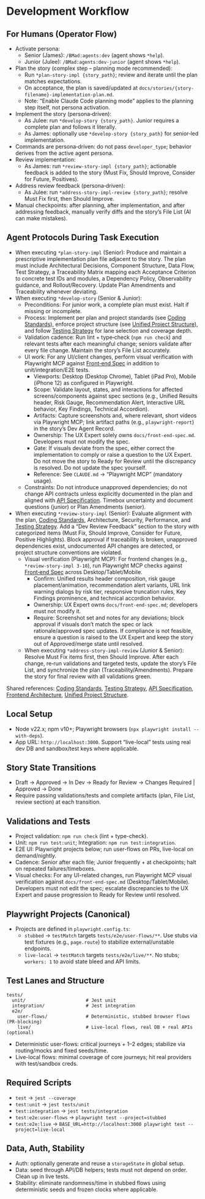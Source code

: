 # Development Workflow

## For Humans (Operator Flow)
- Activate persona:
  - Senior (James): `/BMad:agents:dev` (agent shows `*help`).
  - Junior (Julee): `/BMad:agents:dev-junior` (agent shows `*help`).
- Plan the story (complex step – planning mode recommended):
  - Run `*plan-story-impl {story_path}`; review and iterate until the plan matches expectations.
  - On acceptance, the plan is saved/updated at `docs/stories/{story-filename}-implementation-plan.md`.
  - Note: “Enable Claude Code planning mode” applies to the planning step itself, not persona activation.
- Implement the story (persona‑driven):
  - As Julee: run `*develop-story {story_path}`. Junior requires a complete plan and follows it literally.
  - As James: optionally use `*develop-story {story_path}` for senior‑led implementation.
- Commands are persona‑driven: do not pass `developer_type`; behavior derives from the active agent persona.
- Review implementation:
  - As James: run `*review-story-impl {story_path}`; actionable feedback is added to the story (Must Fix, Should Improve, Consider for Future, Positives).
- Address review feedback (persona‑driven):
  - As Julee: run `*address-story-impl-review {story_path}`; resolve Must Fix first, then Should Improve.
- Manual checkpoints: after planning, after implementation, and after addressing feedback, manually verify diffs and the story’s File List (AI can make mistakes).

## Agent Protocols During Task Execution
- When executing `*plan-story-impl` (Senior): Produce and maintain a prescriptive implementation plan file adjacent to the story. The plan must include Architectural Decisions, Component Structure, Data Flow, Test Strategy, a Traceability Matrix mapping each Acceptance Criterion to concrete test IDs and modules, a Dependency Policy, Observability guidance, and Rollout/Recovery. Update Plan Amendments and Traceability whenever deviating.
- When executing `*develop-story` (Senior & Junior):
  - Preconditions: For junior work, a complete plan must exist. Halt if missing or incomplete.
  - Process: Implement per plan and project standards (see [Coding Standards](#coding-standards)), enforce project structure (see [Unified Project Structure](#unified-project-structure)), and follow [Testing Strategy](#testing-strategy) for lane selection and coverage depth.
  - Validation cadence: Run lint + type‑check (`npm run check`) and relevant tests after each meaningful change; seniors validate after every file change. Maintain the story’s File List accurately.
  - UI work: For any UI/client changes, perform visual verification with Playwright MCP against [Front‑end Spec](./front-end-spec.md) in addition to unit/integration/E2E tests.
    - Viewports: Desktop (Desktop Chrome), Tablet (iPad Pro), Mobile (iPhone 12) as configured in Playwright.
    - Scope: Validate layout, states, and interactions for affected screens/components against spec sections (e.g., Unified Results header, Risk Gauge, Recommendation Alert, Interactive URL behavior, Key Findings, Technical Accordion).
    - Artifacts: Capture screenshots and, where relevant, short videos via Playwright MCP; link artifact paths (e.g., `playwright-report`) in the story’s Dev Agent Record.
    - Ownership: The UX Expert solely owns `docs/front-end-spec.md`. Developers must not modify the spec.
    - Gate: If visuals deviate from the spec, either correct the implementation to comply or raise a question to the UX Expert. Do not move the story to Ready for Review until the discrepancy is resolved. Do not update the spec yourself.
    - Reference: See `CLAUDE.md` → “Playwright MCP” (mandatory usage).
  - Constraints: Do not introduce unapproved dependencies; do not change API contracts unless explicitly documented in the plan and aligned with [API Specification](#api-specification). Timebox uncertainty and document questions (junior) or Plan Amendments (senior).
- When executing `*review-story-impl` (Senior): Evaluate alignment with the plan, [Coding Standards](#coding-standards), Architecture, Security, Performance, and [Testing Strategy](#testing-strategy). Add a “Dev Review Feedback” section to the story with categorized items (Must Fix, Should Improve, Consider for Future, Positive Highlights). Block approval if traceability is broken, unapproved dependencies exist, undocumented API changes are detected, or project structure conventions are violated.
  - Visual verification (Playwright MCP): For frontend changes (e.g., `*review-story-impl 3-18`), run Playwright MCP checks against [Front‑end Spec](./front-end-spec.md) across Desktop/Tablet/Mobile.
    - Confirm: Unified results header composition, risk gauge placement/animation, recommendation alert variants, URL link warning dialogs by risk tier, responsive truncation rules, Key Findings prominence, and technical accordion behavior.
    - Ownership: UX Expert owns `docs/front-end-spec.md`; developers must not modify it.
    - Require: Screenshot set and notes for any deviations; block approval if visuals don’t match the spec or lack rationale/approved spec updates. If compliance is not feasible, ensure a question is raised to the UX Expert and keep the story out of Approved/merge state until resolved.
  - When executing `*address-story-impl-review` (Junior & Senior): Resolve Must Fix items first, then Should Improve. After each change, re‑run validations and targeted tests, update the story’s File List, and synchronize the plan (Traceability/Amendments). Prepare the story for final review with all validations green.

Shared references: [Coding Standards](#coding-standards), [Testing Strategy](#testing-strategy), [API Specification](#api-specification), [Frontend Architecture](#frontend-architecture), [Unified Project Structure](#unified-project-structure).

## Local Setup
- Node v22.x; npm v10+; Playwright browsers (`npx playwright install --with-deps`).
- App URL: `http://localhost:3000`. Support “live-local” tests using real dev DB and sandbox/test keys where applicable.

## Story State Transitions
- Draft → Approved → In Dev → Ready for Review → Changes Required | Approved → Done
- Require passing validations/tests and complete artifacts (plan, File List, review section) at each transition.

## Validations and Tests
- Project validation: `npm run check` (lint + type-check).
- Unit: `npm run test:unit`; Integration: `npm run test:integration`.
- E2E UI: Playwright projects below; run user-flows on PRs, live-local on demand/nightly.
- Cadence: Senior after each file; Junior frequently + at checkpoints; halt on repeated failures/timeboxes.
- Visual checks: For any UI-related changes, run Playwright MCP visual verification against `docs/front-end-spec.md` (Desktop/Tablet/Mobile). Developers must not edit the spec; escalate discrepancies to the UX Expert and pause progression to Ready for Review until resolved.

## Playwright Projects (Canonical)
- Projects are defined in `playwright.config.ts`:
  - `stubbed` → `testMatch` targets `tests/e2e/user-flows/**`. Use stubs via test fixtures (e.g., `page.route`) to stabilize external/unstable endpoints.
  - `live-local` → `testMatch` targets `tests/e2e/live/**`. No stubs; `workers: 1` to avoid state bleed and API limits.

## Test Lanes and Structure
```
tests/
  unit/                      # Jest unit
  integration/               # Jest integration
  e2e/
    user-flows/              # Deterministic, stubbed browser flows  (PR-blocking)
    live/                    # Live-local flows, real DB + real APIs (optional)
```
- Deterministic user-flows: critical journeys + 1–2 edges; stabilize via routing/mocks and fixed seeds/time.
- Live-local flows: minimal coverage of core journeys; hit real providers with test/sandbox creds.

## Required Scripts
- `test` → `jest --coverage`
- `test:unit` → `jest tests/unit`
- `test:integration` → `jest tests/integration`
- `test:e2e:user-flows` → `playwright test --project=stubbed`
- `test:e2e:live` → `BASE_URL=http://localhost:3000 playwright test --project=live-local`

## Data, Auth, Stability
- Auth: optionally generate and reuse a `storageState` in global setup.
- Data: seed through API/DB helpers; tests must not depend on order. Clean up in live tests.
- Stability: eliminate randomness/time in stubbed flows using deterministic seeds and frozen clocks where applicable.